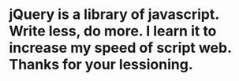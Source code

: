 jQuery is a library of javascript. Write less, do more.
I learn it to increase my speed of script web.
Thanks for your lessioning.
======
